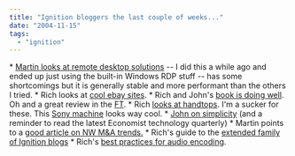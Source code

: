 ```yaml
---
title: "Ignition bloggers the last couple of weeks..."
date: "2004-11-15"
tags: 
  - "ignition"
---
```


\* [Martin looks at remote desktop solutions](http://www.martinandalex.com/blog/archives/2004/11/considering_rem.html) -- I did this a while ago and ended up just using the built-in Windows RDP stuff -- has some shortcomings but it is generally stable and more performant than the others I tried. \* Rich looks at [cool ebay sites](http://www.geekfishing.net/archives/001347.php). \* Rich and John's [book is doing well](http://marketingplaybook.com/2004/11/06/amazon_rank.html). Oh and a great review in the [FT](http://marketingplaybook.com/2004/11/11/financial_times_book_review_a_guide_to_calling_the_shots.html). \* Rich [looks at handtops](http://www.tongfamily.com/2004/11/07/handtops.html). I'm a sucker for these. This [Sony machine](http://www.photographyblog.com/weblog.php?id=P4450) looks way cool. \* [John on simplicity](http://marketingplaybook.com/2004/11/08/quote_of_the_week_simplicity.html) (and a reminder to read the latest Economist technology quarterly) \* Martin points to a [good article on NW M&A trends.](http://www.martinandalex.com/blog/archives/2004/11/meaty_ma_story.html) \* Rich's guide to the [extended family of Ignition blogs](http://www.tongfamily.com//2004/11/14/website_decoder_ring.html) \* Rich's [best practices for audio encoding](http://www.tongfamily.com//2004/11/15/latest_on_audio_encoding.html).
